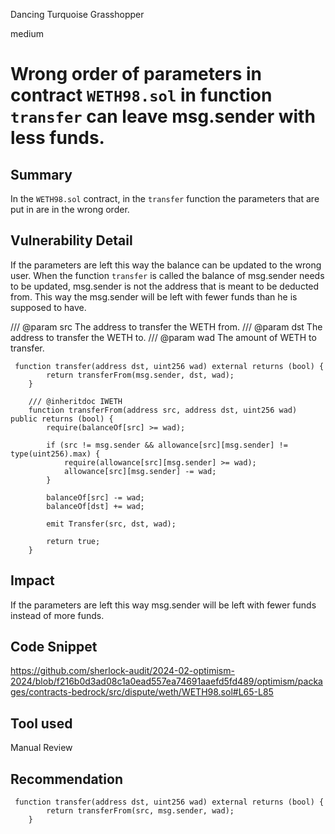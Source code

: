 Dancing Turquoise Grasshopper

medium

# Wrong order of parameters in contract `WETH98.sol` in function `transfer` can leave msg.sender with less funds.

## Summary
In the `WETH98.sol` contract, in the `transfer` function the parameters that are put in are in the wrong order.

## Vulnerability Detail
If the parameters are left this way the balance can be updated to the wrong user. When the function `transfer` is called the balance of msg.sender needs to be updated, msg.sender is not the address that is meant to be deducted from. This way the msg.sender will be left with fewer funds than he is supposed to have.


 /// @param src The address to transfer the WETH from.
 /// @param dst The address to transfer the WETH to.
 /// @param wad The amount of WETH to transfer.

```solidity
 function transfer(address dst, uint256 wad) external returns (bool) { 
        return transferFrom(msg.sender, dst, wad); 
    } 

    /// @inheritdoc IWETH
    function transferFrom(address src, address dst, uint256 wad) public returns (bool) { 
        require(balanceOf[src] >= wad); 

        if (src != msg.sender && allowance[src][msg.sender] != type(uint256).max) { 
            require(allowance[src][msg.sender] >= wad);
            allowance[src][msg.sender] -= wad;
        }

        balanceOf[src] -= wad;
        balanceOf[dst] += wad;

        emit Transfer(src, dst, wad);

        return true;
    } 
```

## Impact
If the parameters are left this way msg.sender will be left with fewer funds instead of more funds.

## Code Snippet
https://github.com/sherlock-audit/2024-02-optimism-2024/blob/f216b0d3ad08c1a0ead557ea74691aaefd5fd489/optimism/packages/contracts-bedrock/src/dispute/weth/WETH98.sol#L65-L85

## Tool used
Manual Review

## Recommendation
```solidity
 function transfer(address dst, uint256 wad) external returns (bool) { 
        return transferFrom(src, msg.sender, wad); 
    } 
```